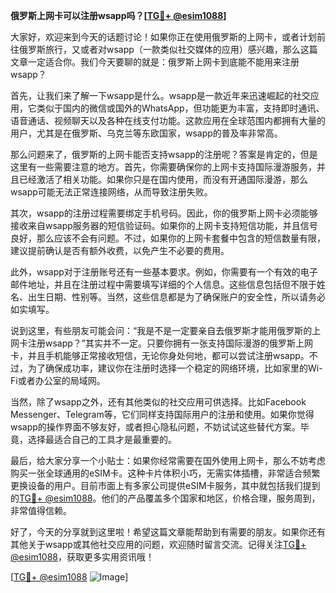 **俄罗斯上网卡可以注册wsapp吗？[[TG💪+ @esim1088](https://t.me/s/esim1088)]**

大家好，欢迎来到今天的话题讨论！如果你正在使用俄罗斯的上网卡，或者计划前往俄罗斯旅行，又或者对wsapp（一款类似社交媒体的应用）感兴趣，那么这篇文章一定适合你。我们今天要聊的就是：俄罗斯上网卡到底能不能用来注册wsapp？

首先，让我们来了解一下wsapp是什么。wsapp是一款近年来迅速崛起的社交应用，它类似于国内的微信或国外的WhatsApp，但功能更为丰富，支持即时通讯、语音通话、视频聊天以及各种在线支付功能。这款应用在全球范围内都拥有大量的用户，尤其是在俄罗斯、乌克兰等东欧国家，wsapp的普及率非常高。

那么问题来了，俄罗斯的上网卡能否支持wsapp的注册呢？答案是肯定的，但是这里有一些需要注意的地方。首先，你需要确保你的上网卡支持国际漫游服务，并且已经激活了相关功能。如果你只是在国内使用，而没有开通国际漫游，那么wsapp可能无法正常连接网络，从而导致注册失败。

其次，wsapp的注册过程需要绑定手机号码。因此，你的俄罗斯上网卡必须能够接收来自wsapp服务器的短信验证码。如果你的上网卡支持短信功能，并且信号良好，那么应该不会有问题。不过，如果你的上网卡套餐中包含的短信数量有限，建议提前确认是否有额外收费，以免产生不必要的费用。

此外，wsapp对于注册账号还有一些基本要求。例如，你需要有一个有效的电子邮件地址，并且在注册过程中需要填写详细的个人信息。这些信息包括但不限于姓名、出生日期、性别等。当然，这些信息都是为了确保账户的安全性，所以请务必如实填写。

说到这里，有些朋友可能会问：“我是不是一定要亲自去俄罗斯才能用俄罗斯的上网卡注册wsapp？”其实并不一定。只要你拥有一张支持国际漫游的俄罗斯上网卡，并且手机能够正常接收短信，无论你身处何地，都可以尝试注册wsapp。不过，为了确保成功率，建议你在注册时选择一个稳定的网络环境，比如家里的Wi-Fi或者办公室的局域网。

当然，除了wsapp之外，还有其他类似的社交应用可供选择。比如Facebook Messenger、Telegram等，它们同样支持国际用户的注册和使用。如果你觉得wsapp的操作界面不够友好，或者担心隐私问题，不妨试试这些替代方案。毕竟，选择最适合自己的工具才是最重要的。

最后，给大家分享一个小贴士：如果你经常需要在国外使用上网卡，那么不妨考虑购买一张全球通用的eSIM卡。这种卡片体积小巧，无需实体插槽，非常适合频繁更换设备的用户。目前市面上有多家公司提供eSIM卡服务，其中就包括我们提到的[TG💪+ @esim1088](https://t.me/s/esim1088)。他们的产品覆盖多个国家和地区，价格合理，服务周到，非常值得信赖。

好了，今天的分享就到这里啦！希望这篇文章能帮助到有需要的朋友。如果你还有其他关于wsapp或其他社交应用的问题，欢迎随时留言交流。记得关注[TG💪+ @esim1088](https://t.me/s/esim1088)，获取更多实用资讯哦！

[[TG💪+ @esim1088](https://t.me/s/esim1088) ![Image](https://i.postimg.cc/4NQfJmqS/Snipaste-2025-05-13-00-14-12.png)]
